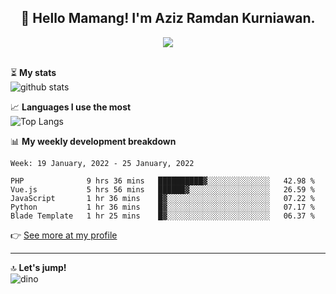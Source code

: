 <h2 align="center">👋 Hello Mamang! I'm Aziz Ramdan Kurniawan.</h2>  
<p align="center">
  <img src="https://komarev.com/ghpvc/?username=azizramdan"> <br><br>
</p>
    
⏳ **My stats**  
![github stats](https://github-readme-stats.vercel.app/api?username=azizramdan&show_icons=true&count_private=true&title_color=000&hide_border=true&hide_title=true)  

📈 **Languages I use the most**  
![Top Langs](https://github-readme-stats.vercel.app/api/top-langs/?username=azizramdan&layout=compact&langs_count=6&hide=tsql&hide_border=true&hide_title=true&exclude_repo=Futsal-Go,Futsal-Go-Admin,Sistem-Informasi-Sensus-Harian-Rawat-Inap)  

📊 **My weekly development breakdown**
<!--START_SECTION:waka-->
```text
Week: 19 January, 2022 - 25 January, 2022

PHP              9 hrs 36 mins   ██████████▓░░░░░░░░░░░░░░   42.98 % 
Vue.js           5 hrs 56 mins   ██████▓░░░░░░░░░░░░░░░░░░   26.59 % 
JavaScript       1 hr 36 mins    █▓░░░░░░░░░░░░░░░░░░░░░░░   07.22 % 
Python           1 hr 36 mins    █▓░░░░░░░░░░░░░░░░░░░░░░░   07.17 % 
Blade Template   1 hr 25 mins    █▓░░░░░░░░░░░░░░░░░░░░░░░   06.37 % 
```
<!--END_SECTION:waka-->
👉 [See more at my profile](https://wakatime.com/@azizramdan)
***
🔝 **Let's jump!**  
![dino](https://raw.githubusercontent.com/azizramdan/azizramdan/master/dino.gif)  
